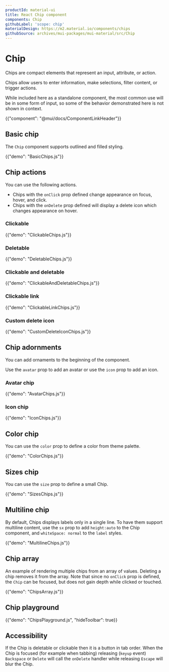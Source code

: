 ```yaml
---
productId: material-ui
title: React Chip component
components: Chip
githubLabel: 'scope: chip'
materialDesign: https://m2.material.io/components/chips
githubSource: archives/mui-packages/mui-material/src/Chip
---
```


# Chip

<p class="description">Chips are compact elements that represent an input, attribute, or action.</p>

Chips allow users to enter information, make selections, filter content, or trigger actions.

While included here as a standalone component, the most common use will
be in some form of input, so some of the behavior demonstrated here is
not shown in context.

{{"component": "@mui/docs/ComponentLinkHeader"}}

## Basic chip

The `Chip` component supports outlined and filled styling.

{{"demo": "BasicChips.js"}}

## Chip actions

You can use the following actions.

- Chips with the `onClick` prop defined change appearance on focus, hover, and click.
- Chips with the `onDelete` prop defined will display a delete icon which changes appearance on hover.

### Clickable

{{"demo": "ClickableChips.js"}}

### Deletable

{{"demo": "DeletableChips.js"}}

### Clickable and deletable

{{"demo": "ClickableAndDeletableChips.js"}}

### Clickable link

{{"demo": "ClickableLinkChips.js"}}

### Custom delete icon

{{"demo": "CustomDeleteIconChips.js"}}

## Chip adornments

You can add ornaments to the beginning of the component.

Use the `avatar` prop to add an avatar or use the `icon` prop to add an icon.

### Avatar chip

{{"demo": "AvatarChips.js"}}

### Icon chip

{{"demo": "IconChips.js"}}

## Color chip

You can use the `color` prop to define a color from theme palette.

{{"demo": "ColorChips.js"}}

## Sizes chip

You can use the `size` prop to define a small Chip.

{{"demo": "SizesChips.js"}}

## Multiline chip

By default, Chips displays labels only in a single line.
To have them support multiline content, use the `sx` prop to add `height:auto` to the Chip component, and `whiteSpace: normal` to the `label` styles.

{{"demo": "MultilineChips.js"}}

## Chip array

An example of rendering multiple chips from an array of values.
Deleting a chip removes it from the array. Note that since no
`onClick` prop is defined, the `Chip` can be focused, but does not
gain depth while clicked or touched.

{{"demo": "ChipsArray.js"}}

## Chip playground

{{"demo": "ChipsPlayground.js", "hideToolbar": true}}

## Accessibility

If the Chip is deletable or clickable then it is a button in tab order. When the Chip is focused (for example when tabbing) releasing (`keyup` event) `Backspace` or `Delete` will call the `onDelete` handler while releasing `Escape` will blur the Chip.

